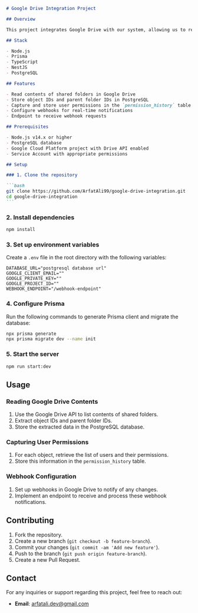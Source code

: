 ````markdown
# Google Drive Integration Project

## Overview

This project integrates Google Drive with our system, allowing us to read the contents of shared folders, obtain object IDs and parent folder IDs, and store this information in our PostgreSQL database. It also captures user permissions on each object and stores this in a `permission_history` table. Webhooks are configured to notify us of any changes, with an endpoint to receive these notifications.

## Stack

- Node.js
- Prisma
- TypeScript
- NestJS
- PostgreSQL

## Features

- Read contents of shared folders in Google Drive
- Store object IDs and parent folder IDs in PostgreSQL
- Capture and store user permissions in the `permission_history` table
- Configure webhooks for real-time notifications
- Endpoint to receive webhook requests

## Prerequisites

- Node.js v14.x or higher
- PostgreSQL database
- Google Cloud Platform project with Drive API enabled
- Service Account with appropriate permissions

## Setup

### 1. Clone the repository

```bash
git clone https://github.com/ArfatAli99/google-drive-integration.git
cd google-drive-integration
```
````

### 2. Install dependencies

```bash
npm install
```

### 3. Set up environment variables

Create a `.env` file in the root directory with the following variables:

```env
DATABASE_URL="postgresql database url"
GOOGLE_CLIENT_EMAIL=""
GOOGLE_PRIVATE_KEY=""
GOOGLE_PROJECT_ID=""
WEBHOOK_ENDPOINT="/webhook-endpoint"
```

### 4. Configure Prisma

Run the following commands to generate Prisma client and migrate the database:

```bash
npx prisma generate
npx prisma migrate dev --name init
```

### 5. Start the server

```bash
npm run start:dev
```

## Usage

### Reading Google Drive Contents

1. Use the Google Drive API to list contents of shared folders.
2. Extract object IDs and parent folder IDs.
3. Store the extracted data in the PostgreSQL database.

### Capturing User Permissions

1. For each object, retrieve the list of users and their permissions.
2. Store this information in the `permission_history` table.

### Webhook Configuration

1. Set up webhooks in Google Drive to notify of any changes.
2. Implement an endpoint to receive and process these webhook notifications.

## Contributing

1. Fork the repository.
2. Create a new branch (`git checkout -b feature-branch`).
3. Commit your changes (`git commit -am 'Add new feature'`).
4. Push to the branch (`git push origin feature-branch`).
5. Create a new Pull Request.

## Contact

For any inquiries or support regarding this project, feel free to reach out:

- **Email**: [arfatali.dev@gmail.com](mailto:arfatali.dev@gmail.com)
